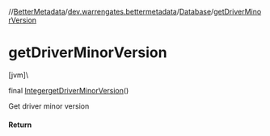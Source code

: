 //[BetterMetadata](../../../index.md)/[dev.warrengates.bettermetadata](../index.md)/[Database](index.md)/[getDriverMinorVersion](get-driver-minor-version.md)

# getDriverMinorVersion

[jvm]\

final [Integer](https://docs.oracle.com/javase/8/docs/api/java/lang/Integer.html)[getDriverMinorVersion](get-driver-minor-version.md)()

Get driver minor version

#### Return
